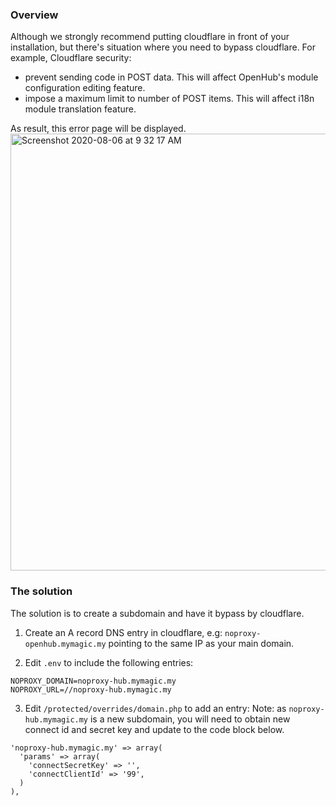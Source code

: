 ### Overview
Although we strongly recommend putting cloudflare in front of your installation, but there's situation where you need to bypass cloudflare. For example, Cloudflare security:
* prevent sending code in POST data. This will affect OpenHub's module configuration editing feature.
* impose a maximum limit to number of POST items. This will affect i18n module translation feature.

As result, this error page will be displayed.
<img width="699" alt="Screenshot 2020-08-06 at 9 32 17 AM" src="https://user-images.githubusercontent.com/5336690/89480375-bdbd8780-d7c7-11ea-93cc-55b82d9c7aad.png">


### The solution
The solution is to create a subdomain and have it bypass by cloudflare.

1) Create an A record DNS entry in cloudflare, e.g: `noproxy-openhub.mymagic.my` pointing to the same IP as your main domain.

2) Edit `.env` to include the following entries:
```
NOPROXY_DOMAIN=noproxy-hub.mymagic.my
NOPROXY_URL=//noproxy-hub.mymagic.my
```

3) Edit `/protected/overrides/domain.php` to add an entry:
Note: as `noproxy-hub.mymagic.my` is a new subdomain, you will need to obtain new connect id and secret key and update to the code block below.
```
'noproxy-hub.mymagic.my' => array(
  'params' => array(
    'connectSecretKey' => '',
    'connectClientId' => '99',
  )
),
```

